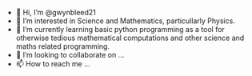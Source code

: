 - 👋 Hi, I’m @gwynbleed21
- 👀 I’m interested in Science and Mathematics, particullarly Physics. 
- 🌱 I’m currently learning basic python programming as a tool for otherwise tedious mathematical computations and other science and maths related programming.
- 💞️ I’m looking to collaborate on ... 
- 📫 How to reach me ... 

<!---
gwynbleed21/gwynbleed21 is a ✨ special ✨ repository because its `README.md` (this file) appears on your GitHub profile.
You can click the Preview link to take a look at your changes.
--->
